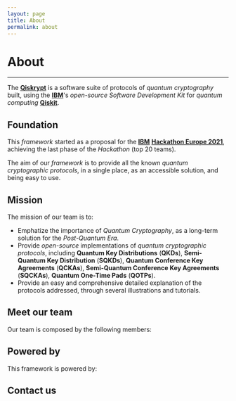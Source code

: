 ```yaml
---
layout: page
title: About
permalink: about
---
```


# **About**

***

The [**Qiskrypt**](https://qiskrypt.github.io/) is a software suite of protocols of _quantum cryptography_ built, using the [**IBM**](https://www.ibm.com/)'s _open-source_ _Software Development Kit_ for _quantum computing_ [**Qiskit**](https://qiskit.org/).

## Foundation

This _framework_ started as a proposal for the [**IBM**](https://www.ibm.com/) [**Hackathon Europe 2021**](https://qiskithackathoneurope.bemyapp.com/), achieving the last phase of the _Hackathon_ (top 20 teams).

The aim of our _framework_ is to provide all the known _quantum cryptographic protocols_, in a single place, as an accessible solution, and being easy to use.

## Mission

The mission of our team is to:
* Emphatize the importance of _Quantum Cryptography_, as a long-term solution for the _Post-Quantum Era_.
* Provide _open-source_ implementations of _quantum cryptographic protocols_, including **Quantum Key Distributions** (**QKDs**), **Semi-Quantum Key Distribution** (**SQKDs**), **Quantum Conference Key Agreements** (**QCKAs**), **Semi-Quantum Conference Key Agreements** (**SQCKAs**), **Quantum One-Time Pads** (**QOTPs**).
* Provide an easy and comprehensive detailed explanation of the protocols addressed, through several illustrations and tutorials.

## Meet our team

Our team is composed by the following members:

## Powered by

This framework is powered by:

## Contact us